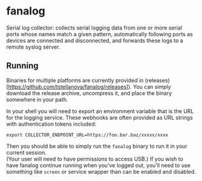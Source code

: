 # fanalog

Serial log collector: 
collects serial logging data from one or more
serial ports whose names match a given pattern,
automatically following ports as devices are
connected and disconnected,
and forwards these logs to a remote syslog server.


## Running

Binaries for multiple platforms are currently provided in (releases)[https://github.com/tstellanova/fanalog/releases]).
You can simply download the release archive, uncompress it, and place the binary somewhere in your path.

In your shell you will need to export an environment variable that is the URL for the logging service.
These webhooks are often provided as URL strings with authentication tokens included:

```
export COLLECTOR_ENDPOINT_URL=https://foo.bar.baz/xxxxx/xxxx
```

Then you should be able to simply run the `fanalog` binary to run it in your current session.  
(Your user will need to have permissions to access USB.)
If you wish to have fanalog continue running when you've logged out, you'll need to use something like `screen` 
or service wrapper than can be enabled and disabled.







